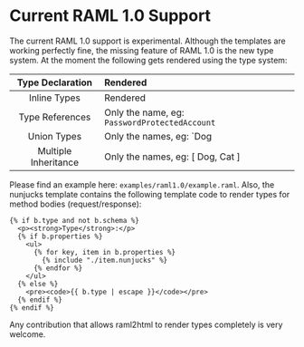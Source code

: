 # Current RAML 1.0 Support

The current RAML 1.0 support is experimental. Although the templates are working perfectly fine, the missing feature of RAML 1.0 is the new type system. At the moment the following gets rendered using the type system:

| Type Declaration | Rendered |
|:----------------:|:---------|
| Inline Types | Rendered |
| Type References | Only the name, eg: `PasswordProtectedAccount` |
| Union Types | Only the names, eg: `Dog | Cat` |
| Multiple Inheritance | Only the names, eg: [ Dog, Cat ]

Please find an example here: `examples/raml1.0/example.raml`. Also, the nunjucks template contains the following template code to render types for method bodies (request/response):

```
{% if b.type and not b.schema %}
  <p><strong>Type</strong>:</p>
  {% if b.properties %}
    <ul>
      {% for key, item in b.properties %}
        {% include "./item.nunjucks" %}
      {% endfor %}
    </ul>
  {% else %}
    <pre><code>{{ b.type | escape }}</code></pre>
  {% endif %}
{% endif %}
```

Any contribution that allows raml2html to render types completely is very welcome.
